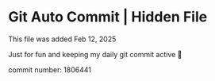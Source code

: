 # Git Auto Commit | Hidden File

This file was added Feb 12, 2025

Just for fun and keeping my daily git commit active 🤪

commit number: 1806441
